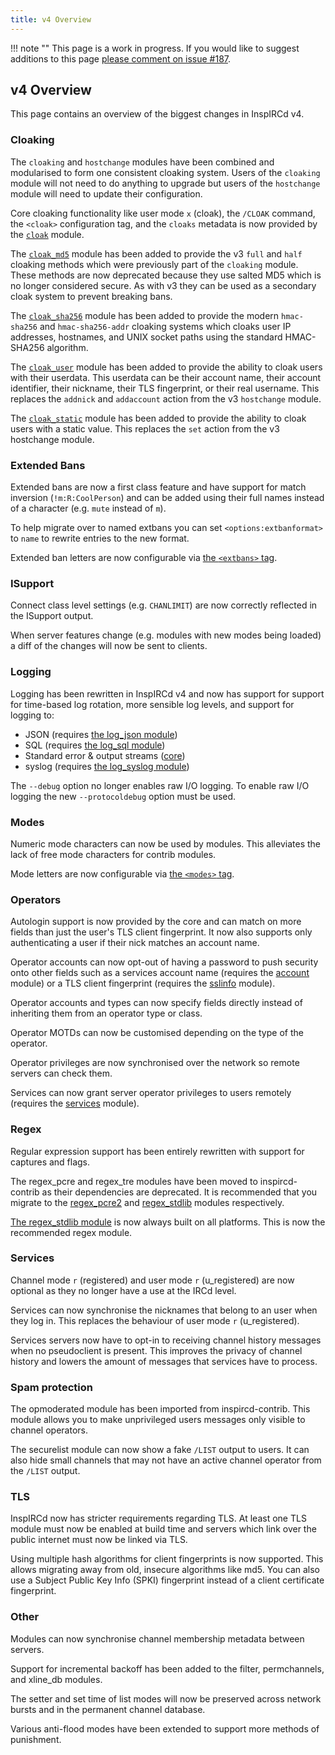 ```yaml
---
title: v4 Overview
---
```


!!! note ""
    This page is a work in progress. If you would like to suggest additions to this page [please comment on issue #187](https://github.com/inspircd/docs/issues/187).

## v4 Overview

This page contains an overview of the biggest changes in InspIRCd v4.

### Cloaking

The `cloaking` and `hostchange` modules have been combined and modularised to form one consistent cloaking system. Users of the `cloaking` module will not need to do anything to upgrade but users of the `hostchange` module will need to update their configuration.

Core cloaking functionality like user mode `x` (cloak), the `/CLOAK` command, the `<cloak>` configuration tag, and the `cloaks` metadata is now provided by the [`cloak`](/4/modules/cloak) module.

The [`cloak_md5`](/4/modules/cloak_md5) module has been added to provide the v3 `full` and `half` cloaking methods which were previously part of the `cloaking` module. These methods are now deprecated because they use salted MD5 which is no longer considered secure. As with v3 they can be used as a secondary cloak system to prevent breaking bans.

The [`cloak_sha256`](/4/modules/cloak_sha256) module has been added to provide the modern `hmac-sha256` and `hmac-sha256-addr` cloaking systems which cloaks user IP addresses, hostnames, and UNIX socket paths using the standard HMAC-SHA256 algorithm.

The [`cloak_user`](/4/modules/cloak_user) module has been added to provide the ability to cloak users with their userdata. This userdata can be their account name, their account identifier, their nickname, their TLS fingerprint, or their real username. This replaces the `addnick` and `addaccount` action from the v3 `hostchange` module.

The [`cloak_static`](/4/modules/cloak_static) module has been added to provide the ability to cloak users with a static value. This replaces the `set` action from the v3 hostchange module.

### Extended Bans

Extended bans are now a first class feature and have support for match inversion (`!m:R:CoolPerson`) and can be added using their full names instead of a character (e.g. `mute` instead of `m`).

To help migrate over to named extbans you can set `<options:extbanformat>` to `name` to rewrite entries to the new format.

Extended ban letters are now configurable via [the `<extbans>` tag](/4/configuration#extbans).

### ISupport

Connect class level settings (e.g. `CHANLIMIT`) are now correctly reflected in the ISupport output.

When server features change (e.g. modules with new modes being loaded) a diff of the changes will now be sent to clients.

### Logging

Logging has been rewritten in InspIRCd v4 and now has support for support for time-based log rotation, more sensible log levels, and support for logging to:

- JSON (requires [the log_json module](/4/modules/log_json))
- SQL (requires [the log_sql module](/4/modules/log_sql))
- Standard error &amp; output streams ([core](/4/configuration#log))
- syslog (requires [the log_syslog module](/4/modules/log_syslog))

The `--debug` option no longer enables raw I/O logging. To enable raw I/O logging the new `--protocoldebug` option must be used.

### Modes

Numeric mode characters can now be used by modules. This alleviates the lack of free mode characters for contrib modules.

Mode letters are now configurable via [the `<modes>` tag](/4/configuration#modes).

### Operators

Autologin support is now provided by the core and can match on more fields than just the user's TLS client fingerprint. It now also supports only authenticating a user if their nick matches an account name.

Operator accounts can now opt-out of having a password to push security onto other fields such as a services account name (requires the [account](/4/modules/account) module) or a TLS client fingerprint (requires the [sslinfo](/4/modules/sslinfo) module).

Operator accounts and types can now specify fields directly instead of inheriting them from an operator type or class.

Operator MOTDs can now be customised depending on the type of the operator.

Operator privileges are now synchronised over the network so remote servers can check them.

Services can now grant server operator privileges to users remotely (requires the [services](/4/modules/services) module).

### Regex

Regular expression support has been entirely rewritten with support for captures and flags.

The regex_pcre and regex_tre modules have been moved to inspircd-contrib as their dependencies are deprecated. It is recommended that you migrate to the [regex_pcre2](/4/modules/regex_pcre2) and [regex_stdlib](/4/modules/regex_stdlib) modules respectively.

[The regex_stdlib module](/4/modules/regex_stdlib) is now always built on all platforms. This is now the recommended regex module.

### Services

Channel mode `r` (registered) and user mode `r` (u_registered) are now optional as they no longer have a use at the IRCd level.

Services can now synchronise the nicknames that belong to an user when they log in. This replaces the behaviour of user mode `r` (u_registered).

Services servers now have to opt-in to receiving channel history messages when no pseudoclient is present. This improves the privacy of channel history and lowers the amount of messages that services have to process.

### Spam protection

The opmoderated module has been imported from inspircd-contrib. This module allows you to make unprivileged users messages only visible to channel operators.

The securelist module can now show a fake `/LIST` output to users. It can also hide small channels that may not have an active channel operator from the `/LIST` output.

### TLS

InspIRCd now has stricter requirements regarding TLS. At least one TLS module must now be enabled at build time and servers which link over the public internet must now be linked via TLS.

Using multiple hash algorithms for client fingerprints is now supported. This allows migrating away from old, insecure algorithms like md5. You can also use a Subject Public Key Info (SPKI) fingerprint instead of a client certificate fingerprint.

### Other

Modules can now synchronise channel membership metadata between servers.

Support for incremental backoff has been added to the filter, permchannels, and xline_db modules.

The setter and set time of list modes will now be preserved across network bursts and in the permanent channel database.

Various anti-flood modes have been extended to support more methods of punishment.
